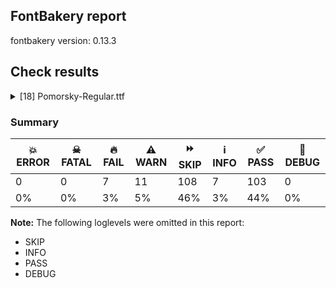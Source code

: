 ## FontBakery report

fontbakery version: 0.13.3







## Check results



<details><summary>[18] Pomorsky-Regular.ttf</summary>
<div>
<details>
    <summary>🔥 <b>FAIL</b> Ensure the font supports case swapping for all its glyphs. <a href="https://fontbakery.readthedocs.io/en/stable/fontbakery/checks/universal.html#case-mapping">case_mapping</a></summary>
    <div>







* 🔥 **FAIL** <p>The following glyphs lack their case-swapping counterparts:</p>
<table>
<thead>
<tr>
<th align="left">Glyph present in the font</th>
<th align="left">Missing case-swapping counterpart</th>
</tr>
</thead>
<tbody>
<tr>
<td align="left">U+0400: CYRILLIC CAPITAL LETTER IE WITH GRAVE</td>
<td align="left">U+0450: CYRILLIC SMALL LETTER IE WITH GRAVE</td>
</tr>
<tr>
<td align="left">U+0401: CYRILLIC CAPITAL LETTER IO</td>
<td align="left">U+0451: CYRILLIC SMALL LETTER IO</td>
</tr>
<tr>
<td align="left">U+0402: CYRILLIC CAPITAL LETTER DJE</td>
<td align="left">U+0452: CYRILLIC SMALL LETTER DJE</td>
</tr>
<tr>
<td align="left">U+0403: CYRILLIC CAPITAL LETTER GJE</td>
<td align="left">U+0453: CYRILLIC SMALL LETTER GJE</td>
</tr>
<tr>
<td align="left">U+0404: CYRILLIC CAPITAL LETTER UKRAINIAN IE</td>
<td align="left">U+0454: CYRILLIC SMALL LETTER UKRAINIAN IE</td>
</tr>
<tr>
<td align="left">U+0405: CYRILLIC CAPITAL LETTER DZE</td>
<td align="left">U+0455: CYRILLIC SMALL LETTER DZE</td>
</tr>
<tr>
<td align="left">U+0406: CYRILLIC CAPITAL LETTER BYELORUSSIAN-UKRAINIAN I</td>
<td align="left">U+0456: CYRILLIC SMALL LETTER BYELORUSSIAN-UKRAINIAN I</td>
</tr>
<tr>
<td align="left">U+0407: CYRILLIC CAPITAL LETTER YI</td>
<td align="left">U+0457: CYRILLIC SMALL LETTER YI</td>
</tr>
<tr>
<td align="left">U+0408: CYRILLIC CAPITAL LETTER JE</td>
<td align="left">U+0458: CYRILLIC SMALL LETTER JE</td>
</tr>
<tr>
<td align="left">U+0409: CYRILLIC CAPITAL LETTER LJE</td>
<td align="left">U+0459: CYRILLIC SMALL LETTER LJE</td>
</tr>
<tr>
<td align="left">U+040A: CYRILLIC CAPITAL LETTER NJE</td>
<td align="left">U+045A: CYRILLIC SMALL LETTER NJE</td>
</tr>
<tr>
<td align="left">U+040B: CYRILLIC CAPITAL LETTER TSHE</td>
<td align="left">U+045B: CYRILLIC SMALL LETTER TSHE</td>
</tr>
<tr>
<td align="left">U+040C: CYRILLIC CAPITAL LETTER KJE</td>
<td align="left">U+045C: CYRILLIC SMALL LETTER KJE</td>
</tr>
<tr>
<td align="left">U+040D: CYRILLIC CAPITAL LETTER I WITH GRAVE</td>
<td align="left">U+045D: CYRILLIC SMALL LETTER I WITH GRAVE</td>
</tr>
<tr>
<td align="left">U+040E: CYRILLIC CAPITAL LETTER SHORT U</td>
<td align="left">U+045E: CYRILLIC SMALL LETTER SHORT U</td>
</tr>
<tr>
<td align="left">U+040F: CYRILLIC CAPITAL LETTER DZHE</td>
<td align="left">U+045F: CYRILLIC SMALL LETTER DZHE</td>
</tr>
<tr>
<td align="left">U+0410: CYRILLIC CAPITAL LETTER A</td>
<td align="left">U+0430: CYRILLIC SMALL LETTER A</td>
</tr>
<tr>
<td align="left">U+0411: CYRILLIC CAPITAL LETTER BE</td>
<td align="left">U+0431: CYRILLIC SMALL LETTER BE</td>
</tr>
<tr>
<td align="left">U+0412: CYRILLIC CAPITAL LETTER VE</td>
<td align="left">U+0432: CYRILLIC SMALL LETTER VE</td>
</tr>
<tr>
<td align="left">U+0413: CYRILLIC CAPITAL LETTER GHE</td>
<td align="left">U+0433: CYRILLIC SMALL LETTER GHE</td>
</tr>
<tr>
<td align="left">U+0414: CYRILLIC CAPITAL LETTER DE</td>
<td align="left">U+0434: CYRILLIC SMALL LETTER DE</td>
</tr>
<tr>
<td align="left">U+0415: CYRILLIC CAPITAL LETTER IE</td>
<td align="left">U+0435: CYRILLIC SMALL LETTER IE</td>
</tr>
<tr>
<td align="left">U+0416: CYRILLIC CAPITAL LETTER ZHE</td>
<td align="left">U+0436: CYRILLIC SMALL LETTER ZHE</td>
</tr>
<tr>
<td align="left">U+0417: CYRILLIC CAPITAL LETTER ZE</td>
<td align="left">U+0437: CYRILLIC SMALL LETTER ZE</td>
</tr>
<tr>
<td align="left">U+0418: CYRILLIC CAPITAL LETTER I</td>
<td align="left">U+0438: CYRILLIC SMALL LETTER I</td>
</tr>
<tr>
<td align="left">U+0419: CYRILLIC CAPITAL LETTER SHORT I</td>
<td align="left">U+0439: CYRILLIC SMALL LETTER SHORT I</td>
</tr>
<tr>
<td align="left">U+041B: CYRILLIC CAPITAL LETTER EL</td>
<td align="left">U+043B: CYRILLIC SMALL LETTER EL</td>
</tr>
<tr>
<td align="left">U+041C: CYRILLIC CAPITAL LETTER EM</td>
<td align="left">U+043C: CYRILLIC SMALL LETTER EM</td>
</tr>
<tr>
<td align="left">U+041D: CYRILLIC CAPITAL LETTER EN</td>
<td align="left">U+043D: CYRILLIC SMALL LETTER EN</td>
</tr>
<tr>
<td align="left">U+041E: CYRILLIC CAPITAL LETTER O</td>
<td align="left">U+043E: CYRILLIC SMALL LETTER O</td>
</tr>
<tr>
<td align="left">U+041F: CYRILLIC CAPITAL LETTER PE</td>
<td align="left">U+043F: CYRILLIC SMALL LETTER PE</td>
</tr>
<tr>
<td align="left">U+0421: CYRILLIC CAPITAL LETTER ES</td>
<td align="left">U+0441: CYRILLIC SMALL LETTER ES</td>
</tr>
<tr>
<td align="left">U+0422: CYRILLIC CAPITAL LETTER TE</td>
<td align="left">U+0442: CYRILLIC SMALL LETTER TE</td>
</tr>
<tr>
<td align="left">U+0423: CYRILLIC CAPITAL LETTER U</td>
<td align="left">U+0443: CYRILLIC SMALL LETTER U</td>
</tr>
<tr>
<td align="left">U+0424: CYRILLIC CAPITAL LETTER EF</td>
<td align="left">U+0444: CYRILLIC SMALL LETTER EF</td>
</tr>
<tr>
<td align="left">U+0425: CYRILLIC CAPITAL LETTER HA</td>
<td align="left">U+0445: CYRILLIC SMALL LETTER HA</td>
</tr>
<tr>
<td align="left">U+0426: CYRILLIC CAPITAL LETTER TSE</td>
<td align="left">U+0446: CYRILLIC SMALL LETTER TSE</td>
</tr>
<tr>
<td align="left">U+0427: CYRILLIC CAPITAL LETTER CHE</td>
<td align="left">U+0447: CYRILLIC SMALL LETTER CHE</td>
</tr>
<tr>
<td align="left">U+0428: CYRILLIC CAPITAL LETTER SHA</td>
<td align="left">U+0448: CYRILLIC SMALL LETTER SHA</td>
</tr>
<tr>
<td align="left">U+0429: CYRILLIC CAPITAL LETTER SHCHA</td>
<td align="left">U+0449: CYRILLIC SMALL LETTER SHCHA</td>
</tr>
<tr>
<td align="left">U+042A: CYRILLIC CAPITAL LETTER HARD SIGN</td>
<td align="left">U+044A: CYRILLIC SMALL LETTER HARD SIGN</td>
</tr>
<tr>
<td align="left">U+042B: CYRILLIC CAPITAL LETTER YERU</td>
<td align="left">U+044B: CYRILLIC SMALL LETTER YERU</td>
</tr>
<tr>
<td align="left">U+042C: CYRILLIC CAPITAL LETTER SOFT SIGN</td>
<td align="left">U+044C: CYRILLIC SMALL LETTER SOFT SIGN</td>
</tr>
<tr>
<td align="left">U+042D: CYRILLIC CAPITAL LETTER E</td>
<td align="left">U+044D: CYRILLIC SMALL LETTER E</td>
</tr>
<tr>
<td align="left">U+042E: CYRILLIC CAPITAL LETTER YU</td>
<td align="left">U+044E: CYRILLIC SMALL LETTER YU</td>
</tr>
<tr>
<td align="left">U+042F: CYRILLIC CAPITAL LETTER YA</td>
<td align="left">U+044F: CYRILLIC SMALL LETTER YA</td>
</tr>
<tr>
<td align="left">U+0460: CYRILLIC CAPITAL LETTER OMEGA</td>
<td align="left">U+0461: CYRILLIC SMALL LETTER OMEGA</td>
</tr>
<tr>
<td align="left">U+0462: CYRILLIC CAPITAL LETTER YAT</td>
<td align="left">U+0463: CYRILLIC SMALL LETTER YAT</td>
</tr>
<tr>
<td align="left">U+0464: CYRILLIC CAPITAL LETTER IOTIFIED E</td>
<td align="left">U+0465: CYRILLIC SMALL LETTER IOTIFIED E</td>
</tr>
<tr>
<td align="left">U+0466: CYRILLIC CAPITAL LETTER LITTLE YUS</td>
<td align="left">U+0467: CYRILLIC SMALL LETTER LITTLE YUS</td>
</tr>
<tr>
<td align="left">U+0468: CYRILLIC CAPITAL LETTER IOTIFIED LITTLE YUS</td>
<td align="left">U+0469: CYRILLIC SMALL LETTER IOTIFIED LITTLE YUS</td>
</tr>
<tr>
<td align="left">U+046A: CYRILLIC CAPITAL LETTER BIG YUS</td>
<td align="left">U+046B: CYRILLIC SMALL LETTER BIG YUS</td>
</tr>
<tr>
<td align="left">U+046C: CYRILLIC CAPITAL LETTER IOTIFIED BIG YUS</td>
<td align="left">U+046D: CYRILLIC SMALL LETTER IOTIFIED BIG YUS</td>
</tr>
<tr>
<td align="left">U+046E: CYRILLIC CAPITAL LETTER KSI</td>
<td align="left">U+046F: CYRILLIC SMALL LETTER KSI</td>
</tr>
<tr>
<td align="left">U+0470: CYRILLIC CAPITAL LETTER PSI</td>
<td align="left">U+0471: CYRILLIC SMALL LETTER PSI</td>
</tr>
<tr>
<td align="left">U+0472: CYRILLIC CAPITAL LETTER FITA</td>
<td align="left">U+0473: CYRILLIC SMALL LETTER FITA</td>
</tr>
<tr>
<td align="left">U+0474: CYRILLIC CAPITAL LETTER IZHITSA</td>
<td align="left">U+0475: CYRILLIC SMALL LETTER IZHITSA</td>
</tr>
<tr>
<td align="left">U+0476: CYRILLIC CAPITAL LETTER IZHITSA WITH DOUBLE GRAVE ACCENT</td>
<td align="left">U+0477: CYRILLIC SMALL LETTER IZHITSA WITH DOUBLE GRAVE ACCENT</td>
</tr>
<tr>
<td align="left">U+0478: CYRILLIC CAPITAL LETTER UK</td>
<td align="left">U+0479: CYRILLIC SMALL LETTER UK</td>
</tr>
<tr>
<td align="left">U+047A: CYRILLIC CAPITAL LETTER ROUND OMEGA</td>
<td align="left">U+047B: CYRILLIC SMALL LETTER ROUND OMEGA</td>
</tr>
<tr>
<td align="left">U+047C: CYRILLIC CAPITAL LETTER OMEGA WITH TITLO</td>
<td align="left">U+047D: CYRILLIC SMALL LETTER OMEGA WITH TITLO</td>
</tr>
<tr>
<td align="left">U+047E: CYRILLIC CAPITAL LETTER OT</td>
<td align="left">U+047F: CYRILLIC SMALL LETTER OT</td>
</tr>
<tr>
<td align="left">U+A64A: CYRILLIC CAPITAL LETTER MONOGRAPH UK</td>
<td align="left">U+A64B: CYRILLIC SMALL LETTER MONOGRAPH UK</td>
</tr>
<tr>
<td align="left">U+A64C: CYRILLIC CAPITAL LETTER BROAD OMEGA</td>
<td align="left">U+A64D: CYRILLIC SMALL LETTER BROAD OMEGA</td>
</tr>
<tr>
<td align="left">U+A656: CYRILLIC CAPITAL LETTER IOTIFIED A</td>
<td align="left">U+A657: CYRILLIC SMALL LETTER IOTIFIED A</td>
</tr>
</tbody>
</table>
 [code: missing-case-counterparts]



</div>
</details>

<details>
    <summary>🔥 <b>FAIL</b> Does font file include unacceptable control character glyphs? <a href="https://fontbakery.readthedocs.io/en/stable/fontbakery/checks/universal.html#control-chars">control_chars</a></summary>
    <div>







* 🔥 **FAIL** <p>The following unacceptable control characters were identified:
uni000B, uni0006, uni000E, uni0007, uni0017, uni001A, uni0015, uni001B, uni0004, uni000C, uni0012, uni0005, uni000F, uni0001, uni0008, uni0009, uni0002, uni0018, uni001D, uni0013, uni0010, uni0019, uni001C, uni0014, uni000A, uni0016, uni0003, uni001E, uni001F, uni0011</p>
 [code: unacceptable]



</div>
</details>

<details>
    <summary>🔥 <b>FAIL</b> Checking OS/2 usWinAscent & usWinDescent. <a href="https://fontbakery.readthedocs.io/en/stable/fontbakery/checks/universal.html#family-win-ascent-and-descent">family/win_ascent_and_descent</a></summary>
    <div>







* 🔥 **FAIL** <p>OS/2.usWinAscent value should be equal or greater than 790, but got 700 instead</p>
 [code: ascent]



* 🔥 **FAIL** <p>OS/2.usWinDescent value should be equal or greater than 224, but got 134 instead</p>
 [code: descent]



</div>
</details>

<details>
    <summary>🔥 <b>FAIL</b> Checking Vertical Metric Linegaps. <a href="https://fontbakery.readthedocs.io/en/stable/fontbakery/checks/universal.html#linegaps">linegaps</a></summary>
    <div>







* 🔥 **FAIL** <p>hhea lineGap is not equal to 0.</p>
<p><em>Overridden</em>: This check was originally a WARN but was
overridden by the universal profile:
For Google Fonts, all messages from this check are considered FAILs.</p>
 [code: hhea]



</div>
</details>

<details>
    <summary>🔥 <b>FAIL</b> Space and non-breaking space have the same width? <a href="https://fontbakery.readthedocs.io/en/stable/fontbakery/checks/universal.html#whitespace-widths">whitespace_widths</a></summary>
    <div>







* 🔥 **FAIL** <p>Space and non-breaking space have differing width: The space glyph named space is 500 font units wide, non-breaking space named (nbspace) is 506 font units wide, and both should be positive and the same. GlyphsApp has &quot;Sidebearing arithmetic&quot; (<a href="https://glyphsapp.com/tutorials/spacing">https://glyphsapp.com/tutorials/spacing</a>) which allows you to set the non-breaking space width to always equal the space width.</p>
 [code: different-widths]



</div>
</details>

<details>
    <summary>🔥 <b>FAIL</b> Check Google Fonts glyph coverage. <a href="https://fontbakery.readthedocs.io/en/stable/fontbakery/checks/googlefonts.html#googlefonts-glyph-coverage">googlefonts/glyph_coverage</a></summary>
    <div>







* 🔥 **FAIL** <p>Missing required codepoints:</p>
<pre><code>- 0x00A1 (INVERTED EXCLAMATION MARK)


- 0x00A2 (CENT SIGN)


- 0x00A3 (POUND SIGN)


- 0x00A5 (YEN SIGN)


- 0x00A8 (DIAERESIS)


- 0x00A9 (COPYRIGHT SIGN)


- 0x00AA (FEMININE ORDINAL INDICATOR)


- 0x00AE (REGISTERED SIGN)


- 0x00AF (MACRON)


- 0x00B8 (CEDILLA)


- 0x00BA (MASCULINE ORDINAL INDICATOR)


- 0x00BF (INVERTED QUESTION MARK)


- 0x00C0 (LATIN CAPITAL LETTER A WITH GRAVE)


- 0x00C1 (LATIN CAPITAL LETTER A WITH ACUTE)


- 0x00C2 (LATIN CAPITAL LETTER A WITH CIRCUMFLEX)


- 0x00C3 (LATIN CAPITAL LETTER A WITH TILDE)


- 0x00C4 (LATIN CAPITAL LETTER A WITH DIAERESIS)


- 0x00C5 (LATIN CAPITAL LETTER A WITH RING ABOVE)


- 0x00C6 (LATIN CAPITAL LETTER AE)


- 0x00C7 (LATIN CAPITAL LETTER C WITH CEDILLA)


- 0x00C8 (LATIN CAPITAL LETTER E WITH GRAVE)


- 0x00C9 (LATIN CAPITAL LETTER E WITH ACUTE)


- 0x00CA (LATIN CAPITAL LETTER E WITH CIRCUMFLEX)


- 0x00CB (LATIN CAPITAL LETTER E WITH DIAERESIS)


- 0x00CC (LATIN CAPITAL LETTER I WITH GRAVE)


- 0x00CD (LATIN CAPITAL LETTER I WITH ACUTE)


- 0x00CE (LATIN CAPITAL LETTER I WITH CIRCUMFLEX)


- 0x00CF (LATIN CAPITAL LETTER I WITH DIAERESIS)


- 0x00D0 (LATIN CAPITAL LETTER ETH)


- 0x00D1 (LATIN CAPITAL LETTER N WITH TILDE)


- 0x00D2 (LATIN CAPITAL LETTER O WITH GRAVE)


- 0x00D3 (LATIN CAPITAL LETTER O WITH ACUTE)


- 0x00D4 (LATIN CAPITAL LETTER O WITH CIRCUMFLEX)


- 0x00D5 (LATIN CAPITAL LETTER O WITH TILDE)


- 0x00D6 (LATIN CAPITAL LETTER O WITH DIAERESIS)


- 0x00D7 (MULTIPLICATION SIGN)


- 0x00D8 (LATIN CAPITAL LETTER O WITH STROKE)


- 0x00D9 (LATIN CAPITAL LETTER U WITH GRAVE)


- 0x00DA (LATIN CAPITAL LETTER U WITH ACUTE)


- 0x00DB (LATIN CAPITAL LETTER U WITH CIRCUMFLEX)


- 0x00DC (LATIN CAPITAL LETTER U WITH DIAERESIS)


- 0x00DD (LATIN CAPITAL LETTER Y WITH ACUTE)


- 0x00DE (LATIN CAPITAL LETTER THORN)


- 0x00DF (LATIN SMALL LETTER SHARP S)


- 0x00E0 (LATIN SMALL LETTER A WITH GRAVE)


- 0x00E1 (LATIN SMALL LETTER A WITH ACUTE)


- 0x00E2 (LATIN SMALL LETTER A WITH CIRCUMFLEX)


- 0x00E3 (LATIN SMALL LETTER A WITH TILDE)


- 0x00E4 (LATIN SMALL LETTER A WITH DIAERESIS)


- 0x00E5 (LATIN SMALL LETTER A WITH RING ABOVE)


- 0x00E6 (LATIN SMALL LETTER AE)


- 0x00E7 (LATIN SMALL LETTER C WITH CEDILLA)


- 0x00E8 (LATIN SMALL LETTER E WITH GRAVE)


- 0x00E9 (LATIN SMALL LETTER E WITH ACUTE)


- 0x00EA (LATIN SMALL LETTER E WITH CIRCUMFLEX)


- 0x00EB (LATIN SMALL LETTER E WITH DIAERESIS)


- 0x00EC (LATIN SMALL LETTER I WITH GRAVE)


- 0x00ED (LATIN SMALL LETTER I WITH ACUTE)


- 0x00EE (LATIN SMALL LETTER I WITH CIRCUMFLEX)


- 0x00EF (LATIN SMALL LETTER I WITH DIAERESIS)


- 0x00F0 (LATIN SMALL LETTER ETH)


- 0x00F1 (LATIN SMALL LETTER N WITH TILDE)


- 0x00F2 (LATIN SMALL LETTER O WITH GRAVE)


- 0x00F3 (LATIN SMALL LETTER O WITH ACUTE)


- 0x00F4 (LATIN SMALL LETTER O WITH CIRCUMFLEX)


- 0x00F5 (LATIN SMALL LETTER O WITH TILDE)


- 0x00F6 (LATIN SMALL LETTER O WITH DIAERESIS)


- 0x00F7 (DIVISION SIGN)


- 0x00F8 (LATIN SMALL LETTER O WITH STROKE)


- 0x00F9 (LATIN SMALL LETTER U WITH GRAVE)


- 0x00FA (LATIN SMALL LETTER U WITH ACUTE)


- 0x00FB (LATIN SMALL LETTER U WITH CIRCUMFLEX)


- 0x00FC (LATIN SMALL LETTER U WITH DIAERESIS)


- 0x00FD (LATIN SMALL LETTER Y WITH ACUTE)


- 0x00FE (LATIN SMALL LETTER THORN)


- 0x00FF (LATIN SMALL LETTER Y WITH DIAERESIS)


- 0x0100 (LATIN CAPITAL LETTER A WITH MACRON)


- 0x0101 (LATIN SMALL LETTER A WITH MACRON)


- 0x0102 (LATIN CAPITAL LETTER A WITH BREVE)


- 0x0103 (LATIN SMALL LETTER A WITH BREVE)


- 0x0104 (LATIN CAPITAL LETTER A WITH OGONEK)


- 0x0105 (LATIN SMALL LETTER A WITH OGONEK)


- 0x0106 (LATIN CAPITAL LETTER C WITH ACUTE)


- 0x0107 (LATIN SMALL LETTER C WITH ACUTE)


- 0x010A (LATIN CAPITAL LETTER C WITH DOT ABOVE)


- 0x010B (LATIN SMALL LETTER C WITH DOT ABOVE)


- 0x010C (LATIN CAPITAL LETTER C WITH CARON)


- 0x010D (LATIN SMALL LETTER C WITH CARON)


- 0x010E (LATIN CAPITAL LETTER D WITH CARON)


- 0x010F (LATIN SMALL LETTER D WITH CARON)


- 0x0110 (LATIN CAPITAL LETTER D WITH STROKE)


- 0x0111 (LATIN SMALL LETTER D WITH STROKE)


- 0x0112 (LATIN CAPITAL LETTER E WITH MACRON)


- 0x0113 (LATIN SMALL LETTER E WITH MACRON)


- 0x0116 (LATIN CAPITAL LETTER E WITH DOT ABOVE)


- 0x0117 (LATIN SMALL LETTER E WITH DOT ABOVE)


- 0x0118 (LATIN CAPITAL LETTER E WITH OGONEK)


- 0x0119 (LATIN SMALL LETTER E WITH OGONEK)


- 0x011A (LATIN CAPITAL LETTER E WITH CARON)


- 0x011B (LATIN SMALL LETTER E WITH CARON)


- 0x011E (LATIN CAPITAL LETTER G WITH BREVE)


- 0x011F (LATIN SMALL LETTER G WITH BREVE)


- 0x0120 (LATIN CAPITAL LETTER G WITH DOT ABOVE)


- 0x0121 (LATIN SMALL LETTER G WITH DOT ABOVE)


- 0x0122 (LATIN CAPITAL LETTER G WITH CEDILLA)


- 0x0123 (LATIN SMALL LETTER G WITH CEDILLA)


- 0x0126 (LATIN CAPITAL LETTER H WITH STROKE)


- 0x0127 (LATIN SMALL LETTER H WITH STROKE)


- 0x012A (LATIN CAPITAL LETTER I WITH MACRON)


- 0x012B (LATIN SMALL LETTER I WITH MACRON)


- 0x012E (LATIN CAPITAL LETTER I WITH OGONEK)


- 0x012F (LATIN SMALL LETTER I WITH OGONEK)


- 0x0130 (LATIN CAPITAL LETTER I WITH DOT ABOVE)


- 0x0131 (LATIN SMALL LETTER DOTLESS I)


- 0x0136 (LATIN CAPITAL LETTER K WITH CEDILLA)


- 0x0137 (LATIN SMALL LETTER K WITH CEDILLA)


- 0x0139 (LATIN CAPITAL LETTER L WITH ACUTE)


- 0x013A (LATIN SMALL LETTER L WITH ACUTE)


- 0x013B (LATIN CAPITAL LETTER L WITH CEDILLA)


- 0x013C (LATIN SMALL LETTER L WITH CEDILLA)


- 0x013D (LATIN CAPITAL LETTER L WITH CARON)


- 0x013E (LATIN SMALL LETTER L WITH CARON)


- 0x0141 (LATIN CAPITAL LETTER L WITH STROKE)


- 0x0142 (LATIN SMALL LETTER L WITH STROKE)


- 0x0143 (LATIN CAPITAL LETTER N WITH ACUTE)


- 0x0144 (LATIN SMALL LETTER N WITH ACUTE)


- 0x0145 (LATIN CAPITAL LETTER N WITH CEDILLA)


- 0x0146 (LATIN SMALL LETTER N WITH CEDILLA)


- 0x0147 (LATIN CAPITAL LETTER N WITH CARON)


- 0x0148 (LATIN SMALL LETTER N WITH CARON)


- 0x0150 (LATIN CAPITAL LETTER O WITH DOUBLE ACUTE)


- 0x0151 (LATIN SMALL LETTER O WITH DOUBLE ACUTE)


- 0x0152 (LATIN CAPITAL LIGATURE OE)


- 0x0153 (LATIN SMALL LIGATURE OE)


- 0x0154 (LATIN CAPITAL LETTER R WITH ACUTE)


- 0x0155 (LATIN SMALL LETTER R WITH ACUTE)


- 0x0158 (LATIN CAPITAL LETTER R WITH CARON)


- 0x0159 (LATIN SMALL LETTER R WITH CARON)


- 0x015A (LATIN CAPITAL LETTER S WITH ACUTE)


- 0x015B (LATIN SMALL LETTER S WITH ACUTE)


- 0x015E (LATIN CAPITAL LETTER S WITH CEDILLA)


- 0x015F (LATIN SMALL LETTER S WITH CEDILLA)


- 0x0160 (LATIN CAPITAL LETTER S WITH CARON)


- 0x0161 (LATIN SMALL LETTER S WITH CARON)


- 0x0164 (LATIN CAPITAL LETTER T WITH CARON)


- 0x0165 (LATIN SMALL LETTER T WITH CARON)


- 0x016A (LATIN CAPITAL LETTER U WITH MACRON)


- 0x016B (LATIN SMALL LETTER U WITH MACRON)


- 0x016E (LATIN CAPITAL LETTER U WITH RING ABOVE)


- 0x016F (LATIN SMALL LETTER U WITH RING ABOVE)


- 0x0170 (LATIN CAPITAL LETTER U WITH DOUBLE ACUTE)


- 0x0171 (LATIN SMALL LETTER U WITH DOUBLE ACUTE)


- 0x0172 (LATIN CAPITAL LETTER U WITH OGONEK)


- 0x0173 (LATIN SMALL LETTER U WITH OGONEK)


- 0x0174 (LATIN CAPITAL LETTER W WITH CIRCUMFLEX)


- 0x0175 (LATIN SMALL LETTER W WITH CIRCUMFLEX)


- 0x0176 (LATIN CAPITAL LETTER Y WITH CIRCUMFLEX)


- 0x0177 (LATIN SMALL LETTER Y WITH CIRCUMFLEX)


- 0x0178 (LATIN CAPITAL LETTER Y WITH DIAERESIS)


- 0x0179 (LATIN CAPITAL LETTER Z WITH ACUTE)


- 0x017A (LATIN SMALL LETTER Z WITH ACUTE)


- 0x017B (LATIN CAPITAL LETTER Z WITH DOT ABOVE)


- 0x017C (LATIN SMALL LETTER Z WITH DOT ABOVE)


- 0x017D (LATIN CAPITAL LETTER Z WITH CARON)


- 0x017E (LATIN SMALL LETTER Z WITH CARON)


- 0x0218 (LATIN CAPITAL LETTER S WITH COMMA BELOW)


- 0x0219 (LATIN SMALL LETTER S WITH COMMA BELOW)


- 0x021A (LATIN CAPITAL LETTER T WITH COMMA BELOW)


- 0x021B (LATIN SMALL LETTER T WITH COMMA BELOW)


- 0x0237 (LATIN SMALL LETTER DOTLESS J)


- 0x02C6 (MODIFIER LETTER CIRCUMFLEX ACCENT)


- 0x02C7 (CARON)


- 0x02D8 (BREVE)


- 0x02D9 (DOT ABOVE)


- 0x02DA (RING ABOVE)


- 0x02DB (OGONEK)


- 0x02DC (SMALL TILDE)


- 0x02DD (DOUBLE ACUTE ACCENT)


- 0x0302 (COMBINING CIRCUMFLEX ACCENT)


- 0x0303 (COMBINING TILDE)


- 0x0304 (COMBINING MACRON)


- 0x030A (COMBINING RING ABOVE)


- 0x030B (COMBINING DOUBLE ACUTE ACCENT)


- 0x030C (COMBINING CARON)


- 0x0326 (COMBINING COMMA BELOW)


- 0x0327 (COMBINING CEDILLA)


- 0x0328 (COMBINING OGONEK)


- 0x1E80 (LATIN CAPITAL LETTER W WITH GRAVE)


- 0x1E81 (LATIN SMALL LETTER W WITH GRAVE)


- 0x1E82 (LATIN CAPITAL LETTER W WITH ACUTE)


- 0x1E83 (LATIN SMALL LETTER W WITH ACUTE)


- 0x1E84 (LATIN CAPITAL LETTER W WITH DIAERESIS)


- 0x1E85 (LATIN SMALL LETTER W WITH DIAERESIS)


- 0x1E9E (LATIN CAPITAL LETTER SHARP S)


- 0x1EF2 (LATIN CAPITAL LETTER Y WITH GRAVE)


- 0x1EF3 (LATIN SMALL LETTER Y WITH GRAVE)


- 0x2018 (LEFT SINGLE QUOTATION MARK)


- 0x2019 (RIGHT SINGLE QUOTATION MARK)


- 0x201A (SINGLE LOW-9 QUOTATION MARK)


- 0x201C (LEFT DOUBLE QUOTATION MARK)


- 0x201D (RIGHT DOUBLE QUOTATION MARK)


- 0x201E (DOUBLE LOW-9 QUOTATION MARK)


- 0x2022 (BULLET)


- 0x2026 (HORIZONTAL ELLIPSIS)


- 0x2039 (SINGLE LEFT-POINTING ANGLE QUOTATION MARK)


- 0x203A (SINGLE RIGHT-POINTING ANGLE QUOTATION MARK)


- 0x2122 (TRADE MARK SIGN)


- 0x2212 (MINUS SIGN)
</code></pre>
 [code: missing-codepoints]



</div>
</details>

<details>
    <summary>🔥 <b>FAIL</b> Check font follows the Google Fonts vertical metric schema <a href="https://fontbakery.readthedocs.io/en/stable/fontbakery/checks/googlefonts.html#googlefonts-vertical-metrics">googlefonts/vertical_metrics</a></summary>
    <div>







* 🔥 **FAIL** <p>OS/2.sTypoLineGap is &quot;25&quot; it should be 0</p>
 [code: bad-OS/2.sTypoLineGap]



* 🔥 **FAIL** <p>hhea.lineGap is &quot;25&quot; it should be 0</p>
 [code: bad-hhea.lineGap]



* 🔥 **FAIL** <p>The sum of hhea.ascender + abs(hhea.descender) + hhea.lineGap is 1025 when it should be at least 1200</p>
 [code: bad-hhea-range]



</div>
</details>

<details>
    <summary>⚠️ <b>WARN</b> Check mark characters are in GDEF mark glyph class. <a href="https://fontbakery.readthedocs.io/en/stable/fontbakery/checks/opentype.html#opentype-gdef-mark-chars">opentype/gdef_mark_chars</a></summary>
    <div>







* ⚠️ **WARN** <p>The following mark characters could be in the GDEF mark glyph class:
uni0484 (U+0484), uni0485 (U+0485) and uniFE2F (U+FE2F)</p>
 [code: mark-chars]



</div>
</details>

<details>
    <summary>⚠️ <b>WARN</b> Check if each glyph has the recommended amount of contours. <a href="https://fontbakery.readthedocs.io/en/stable/fontbakery/checks/universal.html#contour-count">contour_count</a></summary>
    <div>







* ⚠️ **WARN** <p>This check inspects the glyph outlines and detects the total number of contours in each of them. The expected values are infered from the typical ammounts of contours observed in a large collection of reference font families. The divergences listed below may simply indicate a significantly different design on some of your glyphs. On the other hand, some of these may flag actual bugs in the font such as glyphs mapped to an incorrect codepoint. Please consider reviewing the design and codepoint assignment of these to make sure they are correct.</p>
<p>The following glyphs do not have the recommended number of contours:</p>
<pre><code>- Glyph name: uni0002	Contours detected: 5	Expected: 0

- Glyph name: asterisk	Contours detected: 2	Expected: 1 or 4

- Glyph name: uni0300	Contours detected: 4	Expected: 1

- Glyph name: uni0301	Contours detected: 4	Expected: 1

- Glyph name: uni0400	Contours detected: 6	Expected: 2

- Glyph name: uni0401	Contours detected: 7	Expected: 3

- Glyph name: uni0402	Contours detected: 5	Expected: 1

- Glyph name: uni0403	Contours detected: 5	Expected: 2

- Glyph name: uni0404	Contours detected: 5	Expected: 1

- Glyph name: uni0405	Contours detected: 9	Expected: 1

- Glyph name: uni0406	Contours detected: 5	Expected: 1

- Glyph name: uni0407	Contours detected: 7	Expected: 3

- Glyph name: uni0408	Contours detected: 5	Expected: 1

- Glyph name: uni0409	Contours detected: 5	Expected: 2

- Glyph name: uni040A	Contours detected: 5	Expected: 2

- Glyph name: uni040B	Contours detected: 5	Expected: 1

- Glyph name: uni040C	Contours detected: 10	Expected: 2

- Glyph name: uni040D	Contours detected: 6	Expected: 2

- Glyph name: uni040E	Contours detected: 6	Expected: 2

- Glyph name: uni040F	Contours detected: 5	Expected: 1

- Glyph name: uni0410	Contours detected: 5	Expected: 2

- Glyph name: uni0411	Contours detected: 9	Expected: 2

- Glyph name: uni0412	Contours detected: 10	Expected: 3

- Glyph name: uni0413	Contours detected: 8	Expected: 1

- Glyph name: uni0414	Contours detected: 5	Expected: 2

- Glyph name: uni0415	Contours detected: 5	Expected: 1

- Glyph name: uni0416	Contours detected: 7	Expected: 1

- Glyph name: uni0417	Contours detected: 9	Expected: 1

- Glyph name: uni0418	Contours detected: 5	Expected: 1

- Glyph name: uni0419	Contours detected: 6	Expected: 2

- Glyph name: uni041A	Contours detected: 9	Expected: 1

- Glyph name: uni041B	Contours detected: 4	Expected: 1

- Glyph name: uni041C	Contours detected: 4	Expected: 1

- Glyph name: uni041D	Contours detected: 5	Expected: 1

- Glyph name: uni041E	Contours detected: 10	Expected: 2

- Glyph name: uni041F	Contours detected: 12	Expected: 1

- Glyph name: uni0420	Contours detected: 6	Expected: 1 or 2

- Glyph name: uni0421	Contours detected: 5	Expected: 1

- Glyph name: uni0422	Contours detected: 7	Expected: 1

- Glyph name: uni0423	Contours detected: 5	Expected: 1

- Glyph name: uni0424	Contours detected: 7	Expected: 3

- Glyph name: uni0425	Contours detected: 5	Expected: 1

- Glyph name: uni0427	Contours detected: 4	Expected: 1

- Glyph name: uni042A	Contours detected: 8	Expected: 2

- Glyph name: uni042B	Contours detected: 6	Expected: 3

- Glyph name: uni042C	Contours detected: 5	Expected: 2

- Glyph name: uni042D	Contours detected: 5	Expected: 1

- Glyph name: uni042E	Contours detected: 14	Expected: 2

- Glyph name: uni042F	Contours detected: 5	Expected: 2

- Glyph name: afii10076	Contours detected: 9	Expected: 1

- Glyph name: afii10082	Contours detected: 6	Expected: 2

- Glyph name: uni0460	Contours detected: 15	Expected: 1

- Glyph name: uni0462	Contours detected: 5	Expected: 2

- Glyph name: uni0464	Contours detected: 5	Expected: 1

- Glyph name: uni0466	Contours detected: 5	Expected: 2

- Glyph name: uni0468	Contours detected: 5	Expected: 2

- Glyph name: uni046A	Contours detected: 5	Expected: 2

- Glyph name: uni046C	Contours detected: 5	Expected: 2

- Glyph name: uni046E	Contours detected: 9	Expected: 2

- Glyph name: uni0472	Contours detected: 10	Expected: 3

- Glyph name: uni0478	Contours detected: 14	Expected: 3

- Glyph name: uni047A	Contours detected: 6	Expected: 2

- Glyph name: uni047C	Contours detected: 17	Expected: 3

- Glyph name: uni047E	Contours detected: 16	Expected: 2

- Glyph name: uni0480	Contours detected: 5	Expected: 1

- Glyph name: uni0481	Contours detected: 5	Expected: 1

- Glyph name: uni0484	Contours detected: 5	Expected: 1

- Glyph name: uni0485	Contours detected: 5	Expected: 1

- Glyph name: uni2014	Contours detected: 7	Expected: 1

- Glyph name: uni2015	Contours detected: 7	Expected: 1

- Glyph name: uni25CC	Contours detected: 8	Expected: 16 or 12

- Glyph name: asterisk	Contours detected: 2	Expected: 1 or 4

- Glyph name: uni0002	Contours detected: 5	Expected: 0

- Glyph name: uni0300	Contours detected: 4	Expected: 1

- Glyph name: uni0301	Contours detected: 4	Expected: 1

- Glyph name: uni0400	Contours detected: 6	Expected: 2

- Glyph name: uni0401	Contours detected: 7	Expected: 3

- Glyph name: uni0402	Contours detected: 5	Expected: 1

- Glyph name: uni0403	Contours detected: 5	Expected: 2

- Glyph name: uni0404	Contours detected: 5	Expected: 1

- Glyph name: uni0405	Contours detected: 9	Expected: 1

- Glyph name: uni0406	Contours detected: 5	Expected: 1

- Glyph name: uni0407	Contours detected: 7	Expected: 3

- Glyph name: uni0408	Contours detected: 5	Expected: 1

- Glyph name: uni0409	Contours detected: 5	Expected: 2

- Glyph name: uni040A	Contours detected: 5	Expected: 2

- Glyph name: uni040B	Contours detected: 5	Expected: 1

- Glyph name: uni040C	Contours detected: 10	Expected: 2

- Glyph name: uni040D	Contours detected: 6	Expected: 2

- Glyph name: uni040E	Contours detected: 6	Expected: 2

- Glyph name: uni040F	Contours detected: 5	Expected: 1

- Glyph name: uni0410	Contours detected: 5	Expected: 2

- Glyph name: uni0411	Contours detected: 9	Expected: 2

- Glyph name: uni0412	Contours detected: 10	Expected: 3

- Glyph name: uni0413	Contours detected: 8	Expected: 1

- Glyph name: uni0414	Contours detected: 5	Expected: 2

- Glyph name: uni0415	Contours detected: 5	Expected: 1

- Glyph name: uni0416	Contours detected: 7	Expected: 1

- Glyph name: uni0417	Contours detected: 9	Expected: 1

- Glyph name: uni0418	Contours detected: 5	Expected: 1

- Glyph name: uni0419	Contours detected: 6	Expected: 2

- Glyph name: uni041A	Contours detected: 9	Expected: 1

- Glyph name: uni041B	Contours detected: 4	Expected: 1

- Glyph name: uni041C	Contours detected: 4	Expected: 1

- Glyph name: uni041D	Contours detected: 5	Expected: 1

- Glyph name: uni041E	Contours detected: 10	Expected: 2

- Glyph name: uni041F	Contours detected: 12	Expected: 1

- Glyph name: uni0420	Contours detected: 6	Expected: 1 or 2

- Glyph name: uni0421	Contours detected: 5	Expected: 1

- Glyph name: uni0422	Contours detected: 7	Expected: 1

- Glyph name: uni0423	Contours detected: 5	Expected: 1

- Glyph name: uni0424	Contours detected: 7	Expected: 3

- Glyph name: uni0425	Contours detected: 5	Expected: 1

- Glyph name: uni0427	Contours detected: 4	Expected: 1

- Glyph name: uni042A	Contours detected: 8	Expected: 2

- Glyph name: uni042B	Contours detected: 6	Expected: 3

- Glyph name: uni042C	Contours detected: 5	Expected: 2

- Glyph name: uni042D	Contours detected: 5	Expected: 1

- Glyph name: uni042E	Contours detected: 14	Expected: 2

- Glyph name: uni042F	Contours detected: 5	Expected: 2

- Glyph name: uni0460	Contours detected: 15	Expected: 1

- Glyph name: uni0462	Contours detected: 5	Expected: 2

- Glyph name: uni0464	Contours detected: 5	Expected: 1

- Glyph name: uni0466	Contours detected: 5	Expected: 2

- Glyph name: uni0468	Contours detected: 5	Expected: 2

- Glyph name: uni046A	Contours detected: 5	Expected: 2

- Glyph name: uni046C	Contours detected: 5	Expected: 2

- Glyph name: uni046E	Contours detected: 9	Expected: 2

- Glyph name: uni0472	Contours detected: 10	Expected: 3

- Glyph name: uni0478	Contours detected: 14	Expected: 3

- Glyph name: uni047A	Contours detected: 6	Expected: 2

- Glyph name: uni047C	Contours detected: 17	Expected: 3

- Glyph name: uni047E	Contours detected: 16	Expected: 2

- Glyph name: uni0480	Contours detected: 5	Expected: 1

- Glyph name: uni0481	Contours detected: 5	Expected: 1

- Glyph name: uni0484	Contours detected: 5	Expected: 1

- Glyph name: uni0485	Contours detected: 5	Expected: 1

- Glyph name: uni2015	Contours detected: 7	Expected: 1

- Glyph name: uni25CC	Contours detected: 8	Expected: 16 or 12
</code></pre>
 [code: contour-count]



</div>
</details>

<details>
    <summary>⚠️ <b>WARN</b> Check math signs have the same width. <a href="https://fontbakery.readthedocs.io/en/stable/fontbakery/checks/universal.html#math-signs-width">math_signs_width</a></summary>
    <div>







* ⚠️ **WARN** <p>The most common width is 474 among a set of 1 math glyphs.
The following math glyphs have a different width, though:</p>
<p>Width = 508:
less</p>
<p>Width = 498:
equal</p>
<p>Width = 518:
greater</p>
<p>Width = 484:
logicalnot</p>
 [code: width-outliers]



</div>
</details>

<details>
    <summary>⚠️ <b>WARN</b> Does the font contain a soft hyphen? <a href="https://fontbakery.readthedocs.io/en/stable/fontbakery/checks/universal.html#soft-hyphen">soft_hyphen</a></summary>
    <div>







* ⚠️ **WARN** <p>This font has a 'Soft Hyphen' character.</p>
 [code: softhyphen]



</div>
</details>

<details>
    <summary>⚠️ <b>WARN</b> Ensure Stylistic Sets have description. <a href="https://fontbakery.readthedocs.io/en/stable/fontbakery/checks/universal.html#stylisticset-description">stylisticset_description</a></summary>
    <div>







* ⚠️ **WARN** <p>The stylistic set ss01 lacks a description string on the 'name' table.</p>
 [code: missing-description]



</div>
</details>

<details>
    <summary>⚠️ <b>WARN</b> Validate size, and resolution of article images, and ensure article page has minimum length and includes visual assets. <a href="https://fontbakery.readthedocs.io/en/stable/fontbakery/checks/googlefonts.html#googlefonts-article-images">googlefonts/article/images</a></summary>
    <div>







* ⚠️ **WARN** <p>Family metadata at fonts/ttf does not have an article.</p>
 [code: lacks-article]



</div>
</details>

<details>
    <summary>⚠️ <b>WARN</b> Check for codepoints not covered by METADATA subsets. <a href="https://fontbakery.readthedocs.io/en/stable/fontbakery/checks/googlefonts.html#googlefonts-metadata-unreachable-subsetting">googlefonts/metadata/unreachable_subsetting</a></summary>
    <div>







* ⚠️ **WARN** <p>The following codepoints supported by the font are not covered by
any subsets defined in the font's metadata file, and will never
be served. You can solve this by either manually adding additional
subset declarations to METADATA.pb, or by editing the glyphset
definitions.</p>
<ul>
<li>U+0001 : try adding symbols</li>
<li>U+0002 : try adding symbols</li>
<li>U+0003 : try adding symbols</li>
<li>U+0004 : try adding symbols</li>
<li>U+0005 : try adding symbols</li>
<li>U+0006 : try adding symbols</li>
<li>U+0007 : try adding symbols</li>
<li>U+0008 : try adding symbols</li>
<li>U+0009 : try adding symbols</li>
<li>U+000A : try adding symbols</li>
<li>U+000B : try adding symbols</li>
<li>U+000C : try adding symbols</li>
<li>U+000E : try adding symbols</li>
<li>U+000F : try adding symbols</li>
<li>U+0010 : try adding symbols</li>
<li>U+0011 : try adding symbols</li>
<li>U+0012 : try adding symbols</li>
<li>U+0013 : try adding symbols</li>
<li>U+0014 : try adding symbols</li>
<li>U+0015 : try adding symbols</li>
<li>U+0016 : try adding symbols</li>
<li>U+0017 : try adding symbols</li>
<li>U+0018 : try adding symbols</li>
<li>U+0019 : try adding symbols</li>
<li>U+001A : try adding symbols</li>
<li>U+001B : try adding symbols</li>
<li>U+001C : try adding symbols</li>
<li>U+001D : try adding one of: balinese, symbols</li>
<li>U+001E : try adding symbols</li>
<li>U+001F : try adding symbols</li>
<li>U+007F : try adding symbols</li>
<li>U+0306 COMBINING BREVE: try adding one of: old-permic, tifinagh</li>
<li>U+0307 COMBINING DOT ABOVE: try adding one of: malayalam, hebrew, math, tai-le, old-permic, canadian-aboriginal, duployan, todhri, tifinagh, coptic, syriac</li>
<li>U+030F COMBINING DOUBLE GRAVE ACCENT: not included in any glyphset definition</li>
<li>U+0311 COMBINING INVERTED BREVE: try adding one of: todhri, coptic</li>
<li>U+033E COMBINING VERTICAL TILDE: not included in any glyphset definition</li>
<li>U+034F COMBINING GRAPHEME JOINER: not included in any glyphset definition</li>
<li>U+2000 EN QUAD: try adding symbols2</li>
<li>U+2001 EM QUAD: try adding symbols2</li>
<li>U+2003 EM SPACE: try adding nushu</li>
<li>U+2004 THREE-PER-EM SPACE: try adding symbols2</li>
<li>U+2005 FOUR-PER-EM SPACE: try adding symbols2</li>
<li>U+2006 SIX-PER-EM SPACE: try adding symbols2</li>
<li>U+2007 FIGURE SPACE: try adding symbols2</li>
<li>U+2008 PUNCTUATION SPACE: try adding symbols2</li>
<li>U+200A HAIR SPACE: try adding symbols2</li>
<li>U+200C ZERO WIDTH NON-JOINER: try adding one of: tibetan, sinhala, lao, kayah-li, lepcha, telugu, batak, nko, tai-tham, kharoshthi, khudawadi, zanabazar-square, thaana, kannada, myanmar, warang-citi, psalter-pahlavi, gujarati, chakma, syloti-nagri, syriac, malayalam, oriya, tai-le, yi, hatran, duployan, takri, thai, tai-viet, new-tai-lue, sharada, khojki, bhaiksuki, tifinagh, saurashtra, kaithi, hebrew, mandaic, brahmi, phags-pa, siddham, arabic, dogra, khmer, grantha, pahawh-hmong, tirhuta, limbu, masaram-gondi, mahajani, hanunoo, buhid, cham, sundanese, balinese, tagalog, tagbanwa, manichaean, tamil, sogdian, avestan, gunjala-gondi, hanifi-rohingya, bengali, devanagari, meetei-mayek, gurmukhi, modi, newa, buginese, mongolian, javanese, rejang</li>
<li>U+200D ZERO WIDTH JOINER: try adding one of: tibetan, sinhala, lao, kayah-li, lepcha, telugu, batak, nko, tai-tham, kharoshthi, khudawadi, zanabazar-square, thaana, kannada, myanmar, warang-citi, psalter-pahlavi, gujarati, chakma, syloti-nagri, syriac, malayalam, oriya, tai-le, yi, duployan, takri, thai, tai-viet, new-tai-lue, sharada, khojki, bhaiksuki, tifinagh, saurashtra, kaithi, hebrew, mandaic, brahmi, phags-pa, siddham, arabic, dogra, khmer, grantha, pahawh-hmong, tirhuta, limbu, masaram-gondi, mahajani, hanunoo, buhid, cham, sundanese, balinese, tagalog, tagbanwa, manichaean, tamil, sogdian, avestan, gunjala-gondi, hanifi-rohingya, bengali, devanagari, meetei-mayek, gurmukhi, modi, newa, old-hungarian, buginese, mongolian, javanese, rejang</li>
<li>U+200E LEFT-TO-RIGHT MARK: try adding one of: hebrew, phags-pa, arabic, nko, thaana, syriac</li>
<li>U+200F RIGHT-TO-LEFT MARK: try adding one of: hebrew, phags-pa, nko, thaana, syriac</li>
<li>U+2010 HYPHEN: try adding one of: kaithi, hebrew, lisu, yi, kayah-li, arabic, sora-sompeng, kharoshthi, armenian, cham, sundanese, coptic, syloti-nagri</li>
<li>U+2011 NON-BREAKING HYPHEN: try adding one of: arabic, yi, syloti-nagri</li>
<li>U+2012 FIGURE DASH: not included in any glyphset definition</li>
<li>U+2015 HORIZONTAL BAR: try adding adlam</li>
<li>U+2028 LINE SEPARATOR: not included in any glyphset definition</li>
<li>U+2029 PARAGRAPH SEPARATOR: not included in any glyphset definition</li>
<li>U+202F NARROW NO-BREAK SPACE: try adding one of: mongolian, phags-pa, yi</li>
<li>U+20DD COMBINING ENCLOSING CIRCLE: try adding symbols</li>
<li>U+25CC DOTTED CIRCLE: try adding one of: kayah-li, telugu, tai-tham, zanabazar-square, myanmar, gujarati, syriac, duployan, takri, khojki, tirhuta, limbu, sundanese, tamil, meetei-mayek, canadian-aboriginal, hanifi-rohingya, modi, newa, tagalog, tibetan, lepcha, kannada, psalter-pahlavi, elbasan, malayalam, yi, marchen, old-permic, bhaiksuki, brahmi, siddham, grantha, masaram-gondi, bassa-vah, balinese, math, tagbanwa, sogdian, gurmukhi, pahawh-hmong, mongolian, batak, nko, kharoshthi, thaana, syloti-nagri, oriya, tai-viet, new-tai-lue, tifinagh, saurashtra, kaithi, hebrew, soyombo, khmer, hanunoo, buhid, ahom, caucasian-albanian, gunjala-gondi, devanagari, javanese, rejang, music, lao, sinhala, khudawadi, osage, warang-citi, chakma, tai-le, thai, sharada, coptic, miao, mandaic, phags-pa, wancho, dogra, mende-kikakui, mahajani, cham, manichaean, symbols, bengali, adlam, buginese, armenian</li>
<li>U+2E2F VERTICAL TILDE: not included in any glyphset definition</li>
<li>U+E001 : not included in any glyphset definition</li>
<li>U+E003 : not included in any glyphset definition</li>
<li>U+E005 : not included in any glyphset definition</li>
<li>U+E016 : not included in any glyphset definition</li>
<li>U+E92A : not included in any glyphset definition</li>
<li>U+F42C : not included in any glyphset definition</li>
<li>U+F440 : not included in any glyphset definition</li>
<li>U+F450 : not included in any glyphset definition</li>
<li>U+F451 : not included in any glyphset definition</li>
<li>U+F480 : not included in any glyphset definition</li>
<li>U+F4E2 : not included in any glyphset definition</li>
<li>U+F4ED : not included in any glyphset definition</li>
<li>U+F500 : not included in any glyphset definition</li>
<li>U+F501 : not included in any glyphset definition</li>
<li>U+F502 : not included in any glyphset definition</li>
<li>U+F503 : not included in any glyphset definition</li>
<li>U+F504 : not included in any glyphset definition</li>
<li>U+F505 : not included in any glyphset definition</li>
<li>U+F506 : not included in any glyphset definition</li>
<li>U+F507 : not included in any glyphset definition</li>
<li>U+F510 : not included in any glyphset definition</li>
<li>U+F511 : not included in any glyphset definition</li>
<li>U+F512 : not included in any glyphset definition</li>
<li>U+F513 : not included in any glyphset definition</li>
<li>U+F514 : not included in any glyphset definition</li>
<li>U+F515 : not included in any glyphset definition</li>
<li>U+F516 : not included in any glyphset definition</li>
<li>U+F517 : not included in any glyphset definition</li>
<li>U+F518 : not included in any glyphset definition</li>
<li>U+F519 : not included in any glyphset definition</li>
<li>U+F51A : not included in any glyphset definition</li>
<li>U+F51B : not included in any glyphset definition</li>
<li>U+F51C : not included in any glyphset definition</li>
<li>U+F51D : not included in any glyphset definition</li>
<li>U+F51E : not included in any glyphset definition</li>
<li>U+F51F : not included in any glyphset definition</li>
<li>U+F520 : not included in any glyphset definition</li>
<li>U+F521 : not included in any glyphset definition</li>
<li>U+F522 : not included in any glyphset definition</li>
<li>U+F523 : not included in any glyphset definition</li>
<li>U+F524 : not included in any glyphset definition</li>
<li>U+F525 : not included in any glyphset definition</li>
<li>U+F526 : not included in any glyphset definition</li>
<li>U+F527 : not included in any glyphset definition</li>
<li>U+F528 : not included in any glyphset definition</li>
<li>U+F529 : not included in any glyphset definition</li>
<li>U+F52A : not included in any glyphset definition</li>
<li>U+F52B : not included in any glyphset definition</li>
<li>U+F52E : not included in any glyphset definition</li>
<li>U+F53A : not included in any glyphset definition</li>
<li>U+F53B : not included in any glyphset definition</li>
<li>U+F560 : not included in any glyphset definition</li>
<li>U+F562 : not included in any glyphset definition</li>
<li>U+F566 : not included in any glyphset definition</li>
<li>U+F56E : not included in any glyphset definition</li>
<li>U+F570 : not included in any glyphset definition</li>
<li>U+F572 : not included in any glyphset definition</li>
<li>U+F574 : not included in any glyphset definition</li>
<li>U+F576 : not included in any glyphset definition</li>
<li>U+F578 : not included in any glyphset definition</li>
<li>U+F57A : not included in any glyphset definition</li>
<li>U+F57C : not included in any glyphset definition</li>
<li>U+F57E : not included in any glyphset definition</li>
<li>U+F74D : not included in any glyphset definition</li>
<li>U+F756 : not included in any glyphset definition</li>
</ul>
<p>Or you can add the above codepoints to one of the subsets supported by the font: <code>cyrillic-ext</code>, <code>latin-ext</code></p>
 [code: unreachable-subsetting]



</div>
</details>

<details>
    <summary>⚠️ <b>WARN</b> Ensure soft_dotted characters lose their dot when combined with marks that replace the dot. <a href="https://fontbakery.readthedocs.io/en/stable/fontbakery/checks/universal.html#soft-dotted">soft_dotted</a></summary>
    <div>







* ⚠️ **WARN** <p>The dot of soft dotted characters used in orthographies <em>must</em> disappear in the following strings: j̀ j́ j̈ j̑</p>
<p>The dot of soft dotted characters <em>should</em> disappear in other cases, for example: ì í ĭ i̇ ï ȉ ȋ i̾ i҃ i҄ i҅ i҆ i҇ iⷢ iⷣ iⷤ iⷥ iⷨ iⷭ iⷮ</p>
 [code: soft-dotted]



</div>
</details>

<details>
    <summary>⚠️ <b>WARN</b> Do outlines contain any jaggy segments? <a href="https://fontbakery.readthedocs.io/en/stable/fontbakery/checks/universal.html#outline-jaggy-segments">outline_jaggy_segments</a></summary>
    <div>







* ⚠️ **WARN** <p>The following glyphs have jaggy segments:</p>
<pre><code>* uni0478 (U+0478): B&lt;&lt;493.5,134.0&gt;-&lt;492.0,131.0&gt;-&lt;490.0,129.0&gt;&gt;/B&lt;&lt;490.0,129.0&gt;-&lt;499.0,139.0&gt;-&lt;513.0,148.0&gt;&gt; = 3.012787504183286

* uni2DE4 (U+2DE4): B&lt;&lt;-268.5,724.5&gt;-&lt;-249.0,707.0&gt;-&lt;-240.0,697.0&gt;&gt;/B&lt;&lt;-240.0,697.0&gt;-&lt;-242.0,700.0&gt;-&lt;-246.5,706.5&gt;&gt; = 8.297144969836856

* uni2DEF (U+2DEF): B&lt;&lt;-266.5,721.5&gt;-&lt;-248.0,704.0&gt;-&lt;-240.0,697.0&gt;&gt;/B&lt;&lt;-240.0,697.0&gt;-&lt;-241.0,698.0&gt;-&lt;-246.0,705.0&gt;&gt; = 3.8140748342903783
</code></pre>
 [code: found-jaggy-segments]



</div>
</details>

<details>
    <summary>⚠️ <b>WARN</b> Ensure fonts have ScriptLangTags declared on the 'meta' table. <a href="https://fontbakery.readthedocs.io/en/stable/fontbakery/checks/googlefonts.html#googlefonts-meta-script-lang-tags">googlefonts/meta/script_lang_tags</a></summary>
    <div>







* ⚠️ **WARN** <p>This font file does not have a 'meta' table.</p>
 [code: lacks-meta-table]



</div>
</details>

<details>
    <summary>⚠️ <b>WARN</b> Checking OS/2 achVendID. <a href="https://fontbakery.readthedocs.io/en/stable/fontbakery/checks/googlefonts.html#googlefonts-vendor-id">googlefonts/vendor_id</a></summary>
    <div>







* ⚠️ **WARN** <p>OS/2 VendorID value '    ' is not yet recognized. If you registered it recently, then it's safe to ignore this warning message. Otherwise, you should set it to your own unique 4 character code, and register it with Microsoft at <a href="https://www.microsoft.com/typography/links/vendorlist.aspx">https://www.microsoft.com/typography/links/vendorlist.aspx</a></p>
 [code: unknown]



</div>
</details>
</div>
</details>




### Summary

| 💥 ERROR | ☠ FATAL | 🔥 FAIL | ⚠️ WARN | ⏩ SKIP | ℹ️ INFO | ✅ PASS | 🔎 DEBUG | 
| ---|---|---|---|---|---|---|---|
| 0 | 0 | 7 | 11 | 108 | 7 | 103 | 0 | 
| 0% | 0% | 3% | 5% | 46% | 3% | 44% | 0% | 



**Note:** The following loglevels were omitted in this report:


* SKIP
* INFO
* PASS
* DEBUG
